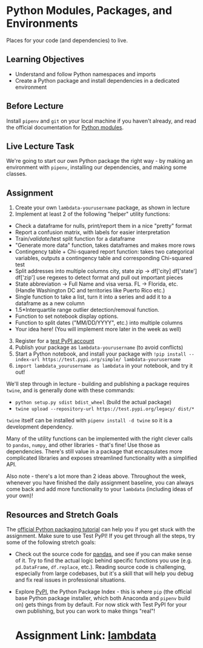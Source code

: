 # Python Modules, Packages, and Environments

Places for your code (and dependencies) to live.

## Learning Objectives

- Understand and follow Python namespaces and imports
- Create a Python package and install dependencies in a dedicated environment

## Before Lecture

Install `pipenv` and `git` on your local machine if you haven't already, and
read the official documentation for
[Python modules](https://docs.python.org/3.7/tutorial/modules.html).

## Live Lecture Task

We're going to start our own Python package the right way - by making an
environment with `pipenv`, installing our dependencies, and making some classes.

## Assignment

1) Create your own `lambdata-yourusername` package, as shown in lecture
2) Implement at least 2 of the following "helper" utility functions:
  - Check a dataframe for nulls, print/report them in a nice "pretty" format
  - Report a confusion matrix, with labels for easier interpretation
  - Train/*validate*/test split function for a dataframe
  - "Generate more data" function, takes dataframes and makes more rows
  - Contingency table + Chi-squared report function: takes two categorical
    variables, outputs a contingency table and corresponding Chi-squared test
  - Split addresses into multiple columns city, state zip -> df['city]
    df['state'] df['zip'] use regexes to detect format and pull out important
    pieces
  - State abbreviation -> Full Name and visa versa. FL -> Florida, etc.
    (Handle Washington DC and territories like Puerto Rico etc.)
  - Single function to take a list, turn it into a series and add it to a
    dataframe as a new column
  - 1.5*Interquartile range outlier detection/removal function.
  - Function to set notebook display options.
  - Function to split dates ("MM/DD/YYYY", etc.) into multiple columns
  - Your idea here! (You will implement more later in the week as well)
3) Register for a [test PyPI account](https://test.pypi.org/account/register/)
4) Publish your package as `lambdata-yourusername` (to avoid conflicts)
5) Start a Python notebook, and install your package with
  `!pip install --index-url https://test.pypi.org/simple/ lambdata-yourusername`
6) `import lambdata_yourusername as lambdata` in your notebook, and try it out!

We'll step through in lecture - building and publishing a package requires
`twine`, and is generally done with these commands:
- `python setup.py sdist bdist_wheel` (build the actual package)
- `twine upload --repository-url https://test.pypi.org/legacy/ dist/*`

`twine` itself can be installed with `pipenv install -d twine` so it is a
development dependency.

Many of the utility functions can be implemented with the right clever calls
to `pandas`, `numpy`, and other libraries - that's fine! Use those as
dependencies. There's still value in a package that encapsulates more
complicated libraries and exposes streamlined functionality with a simplified
API.

Also note - there's a lot more than 2 ideas above. Throughout the week, whenever
you have finished the daily assignment baseline, you can always come back and
add more functionality to your `lambdata` (including ideas of your own)!

## Resources and Stretch Goals

The [official Python packaging tutorial](https://packaging.python.org/tutorials/packaging-projects/)
can help you if you get stuck with the assignment. Make sure to use Test PyPI!
If you get through all the steps, try some of the following stretch goals:

- Check out the source code for [pandas](https://github.com/pandas-dev/pandas),
  and see if you can make sense of it. Try to find the actual logic behind
  specific functions you use (e.g. `pd.DataFrame`, `df.replace`, etc.). Reading
  source code is challenging, especially from large codebases, but it's a skill
  that will help you debug and fix real issues in professional situations.

- Explore [PyPI](https://pypi.org), the Python Package Index - this is where
  `pip` (the official base Python package installer, which both Anaconda and
  `pipenv` build on) gets things from by default. For now stick with Test PyPI
  for your own publishing, but you can work to make things "real"!
  
  # Assignment Link: [lambdata](https://github.com/JeremySpradlin/lambdata)
